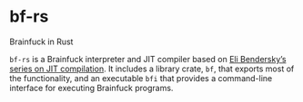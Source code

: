 # bf-rs
Brainfuck in Rust

`bf-rs` is a Brainfuck interpreter and JIT compiler
based on [Eli Bendersky’s series on JIT
compilation](http://eli.thegreenplace.net/2017/adventures-in-jit-compilation-part-1-an-interpreter/).
It includes a library crate, `bf`, that exports most of the
functionality, and an 
executable `bfi` that provides a command-line interface for executing 
Brainfuck programs.
